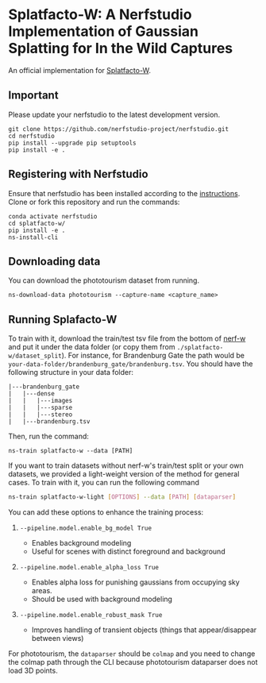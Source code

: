 # Splatfacto-W: A Nerfstudio Implementation of Gaussian Splatting for In the Wild Captures
An official implementation for [Splatfacto-W](https://kevinxu02.github.io/splatfactow/).

## Important
Please update your nerfstudio to the latest development version.
```
git clone https://github.com/nerfstudio-project/nerfstudio.git
cd nerfstudio
pip install --upgrade pip setuptools
pip install -e .
```

## Registering with Nerfstudio
Ensure that nerfstudio has been installed according to the [instructions](https://docs.nerf.studio/en/latest/quickstart/installation.html). Clone or fork this repository and run the commands:

```
conda activate nerfstudio
cd splatfacto-w/
pip install -e .
ns-install-cli
```

## Downloading data
You can download the phototourism dataset from running.
```
ns-download-data phototourism --capture-name <capture_name>
```

## Running Splafacto-W
To train with it, download the train/test tsv file from the bottom of [nerf-w](https://nerf-w.github.io/) and put it under the data folder (or copy them from `./splatfacto-w/dataset_split`). For instance, for Brandenburg Gate the path would be `your-data-folder/brandenburg_gate/brandenburg.tsv`. You should have the following structure in your data folder:
```
|---brandenburg_gate
|   |---dense
|   |   |---images
|   |   |---sparse
|   |   |---stereo
|   |---brandenburg.tsv
```
Then, run the command:
```
ns-train splatfacto-w --data [PATH]
```

If you want to train datasets without nerf-w's train/test split or your own datasets, we provided a light-weight version of the method for general cases. To train with it, you can run the following command
```bash
ns-train splatfacto-w-light [OPTIONS] --data [PATH] [dataparser]
```
You can add these options to enhance the training process:

1. `--pipeline.model.enable_bg_model True`
   - Enables background modeling
   - Useful for scenes with distinct foreground and background

2. `--pipeline.model.enable_alpha_loss True`
   - Enables alpha loss for punishing gaussians from occupying sky areas.
   - Should be used with background modeling

3. `--pipeline.model.enable_robust_mask True`
   - Improves handling of transient objects (things that appear/disappear between views)

For phototourism, the `dataparser` should be `colmap` and you need to change the colmap path through the CLI because phototourism dataparser does not load 3D points.
